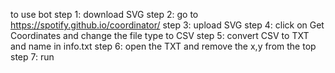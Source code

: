 to use bot
step 1: download SVG
step 2: go to https://spotify.github.io/coordinator/
step 3: upload SVG
step 4: click on Get Coordinates and change the file type to CSV
step 5: convert CSV to TXT and name in info.txt
step 6: open the TXT and remove the x,y from the top
step 7: run
